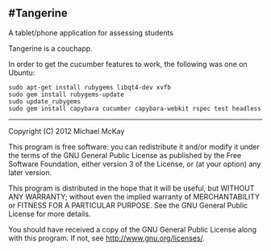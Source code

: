 #Tangerine
---------
A tablet/phone application for assessing students

Tangerine is a couchapp.

In order to get the cucumber features to work, the following was one on Ubuntu:

    sudo apt-get install rubygems libqt4-dev xvfb
    sudo gem install rubygems-update
    sudo update_rubygems  
    sudo gem install capybara cucumber capybara-webkit rspec test headless

----

Copyright (C) 2012  Michael McKay

This program is free software: you can redistribute it and/or modify
it under the terms of the GNU General Public License as published by
the Free Software Foundation, either version 3 of the License, or
(at your option) any later version.

This program is distributed in the hope that it will be useful,
but WITHOUT ANY WARRANTY; without even the implied warranty of
MERCHANTABILITY or FITNESS FOR A PARTICULAR PURPOSE.  See the
GNU General Public License for more details.

You should have received a copy of the GNU General Public License
along with this program.  If not, see <http://www.gnu.org/licenses/>.
